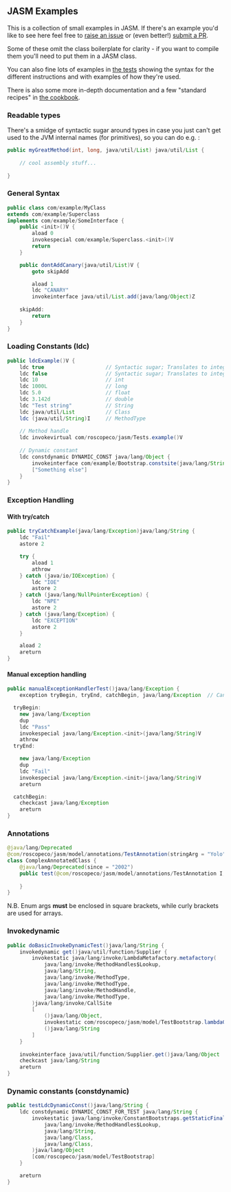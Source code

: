 ## JASM Examples

This is a collection of small examples in JASM. If there's an example you'd like to see
here feel free to [raise an issue](https://github.com/roscopeco/jasm/issues) or
(even better!) [submit a PR](https://github.com/roscopeco/jasm/pulls).

Some of these omit the class boilerplate for clarity - if you want to compile them 
you'll need to put them in a JASM class.

You can also fine lots of examples in [the tests](/src/test/resources/jasm) showing the syntax for
the different instructions and with examples of how they're used.

There is also some more in-depth documentation and a few "standard recipes" in [the cookbook](cookbook.md).

### Readable types

There's a smidge of syntactic sugar around types in case you just can't
get used to the JVM internal names (for primitives), so you can do e.g. :

```java
public myGreatMethod(int, long, java/util/List) java/util/List {
    
    // cool assembly stuff...
        
}
```

### General Syntax

```java
public class com/example/MyClass
extends com/example/Superclass
implements com/example/SomeInterface {
    public <init>()V {
        aload 0
        invokespecial com/example/Superclass.<init>()V
        return
    }

    public dontAddCanary(java/util/List)V {
        goto skipAdd

        aload 1
        ldc "CANARY"
        invokeinterface java/util/List.add(java/lang/Object)Z 
        
    skipAdd:
        return
    }
}
```

### Loading Constants (ldc)

```java
public ldcExample()V {
    ldc true                    // Syntactic sugar; Translates to integer 1
    ldc false                   // Syntactic sugar; Translates to integer 0
    ldc 10                      // int
    ldc 1000L                   // long
    ldc 5.0                     // float
    ldc 3.142d                  // double
    ldc "Test string"           // String
    ldc java/util/List          // Class
    ldc (java/util/String)I     // MethodType
    
    // Method handle
    ldc invokevirtual com/roscopeco/jasm/Tests.example()V
    
    // Dynamic constant
    ldc constdynamic DYNAMIC_CONST java/lang/Object {
        invokeinterface com/example/Bootstrap.constsite(java/lang/String)java/lang/invoke/CallSite
        ["Something else"]
    }
}
```

### Exception Handling

#### With try/catch

```java
public tryCatchExample(java/lang/Exception)java/lang/String {
    ldc "Fail"
    astore 2

    try {
        aload 1
        athrow
    } catch (java/io/IOException) {
        ldc "IOE"
        astore 2
    } catch (java/lang/NullPointerException) {
        ldc "NPE"
        astore 2
    } catch (java/lang/Exception) {
        ldc "EXCEPTION"
        astore 2
    }

    aload 2
    areturn
}
```

#### Manual exception handling

```java
public manualExceptionHandlerTest()java/lang/Exception {
    exception tryBegin, tryEnd, catchBegin, java/lang/Exception  // Can be anywhere in the method...

  tryBegin:
    new java/lang/Exception
    dup
    ldc "Pass"
    invokespecial java/lang/Exception.<init>(java/lang/String)V
    athrow
  tryEnd:

    new java/lang/Exception
    dup
    ldc "Fail"
    invokespecial java/lang/Exception.<init>(java/lang/String)V
    areturn

  catchBegin:
    checkcast java/lang/Exception
    areturn
}
```

### Annotations

```java
@java/lang/Deprecated
@com/roscopeco/jasm/model/annotations/TestAnnotation(stringArg = "Yolo", classArg = java/util/List, arrayArg = { "one", "two" }, enumArg = [com/roscopeco/jasm/model/annotations/TestEnum.THREE])
class ComplexAnnotatedClass {
    @java/lang/Deprecated(since = "2002")
    public test(@com/roscopeco/jasm/model/annotations/TestAnnotation I, @java/lang/Deprecated(since = "3003") @com/roscopeco/jasm/model/annotations/TestAnnotation(classArg = java/util/List) java/lang/String)V {
        
    }
}
```

N.B. Enum args **must** be enclosed in square brackets, while curly brackets are used for arrays.

### Invokedynamic

```java
public doBasicInvokeDynamicTest()java/lang/String {
    invokedynamic get()java/util/function/Supplier {
        invokestatic java/lang/invoke/LambdaMetafactory.metafactory(
            java/lang/invoke/MethodHandles$Lookup,
            java/lang/String,
            java/lang/invoke/MethodType,
            java/lang/invoke/MethodType,
            java/lang/invoke/MethodHandle,
            java/lang/invoke/MethodType,
        )java/lang/invoke/CallSite
        [
            ()java/lang/Object,
            invokestatic com/roscopeco/jasm/model/TestBootstrap.lambdaGetImpl()java/lang/String,
            ()java/lang/String
        ]
    }
    
    invokeinterface java/util/function/Supplier.get()java/lang/Object
    checkcast java/lang/String
    areturn
}
```

### Dynamic constants (constdynamic)

```java
public testLdcDynamicConst()java/lang/String {
    ldc constdynamic DYNAMIC_CONST_FOR_TEST java/lang/String {
        invokestatic java/lang/invoke/ConstantBootstraps.getStaticFinal(
            java/lang/invoke/MethodHandles$Lookup,
            java/lang/String,
            java/lang/Class,
            java/lang/Class,
        )java/lang/Object
        [com/roscopeco/jasm/model/TestBootstrap]
    }

    areturn
}
```
